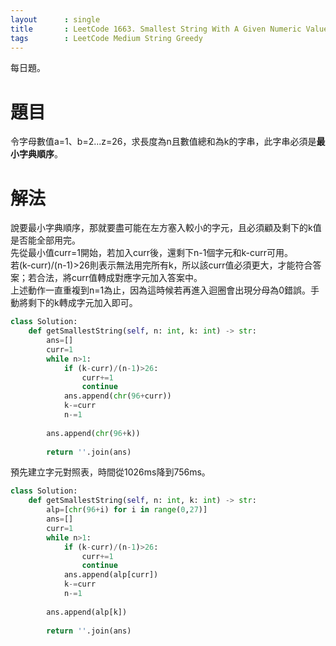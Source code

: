 ```yaml
---
layout      : single
title       : LeetCode 1663. Smallest String With A Given Numeric Value
tags 		: LeetCode Medium String Greedy
---
```

每日題。

# 題目
令字母數值a=1、b=2...z=26，求長度為n且數值總和為k的字串，此字串必須是**最小字典順序**。

# 解法
說要最小字典順序，那就要盡可能在左方塞入較小的字元，且必須顧及剩下的k值是否能全部用完。  
先從最小值curr=1開始，若加入curr後，還剩下n-1個字元和k-curr可用。  
若(k-curr)/(n-1)>26則表示無法用完所有k，所以該curr值必須更大，才能符合答案；若合法，將curr值轉成對應字元加入答案中。  
上述動作一直重複到n=1為止，因為這時候若再進入迴圈會出現分母為0錯誤。手動將剩下的k轉成字元加入即可。

```python
class Solution:
    def getSmallestString(self, n: int, k: int) -> str:
        ans=[]
        curr=1
        while n>1:
            if (k-curr)/(n-1)>26:
                curr+=1
                continue
            ans.append(chr(96+curr))
            k-=curr
            n-=1
            
        ans.append(chr(96+k))
            
        return ''.join(ans)
```

預先建立字元對照表，時間從1026ms降到756ms。

```python
class Solution:
    def getSmallestString(self, n: int, k: int) -> str:
        alp=[chr(96+i) for i in range(0,27)]
        ans=[]
        curr=1
        while n>1:
            if (k-curr)/(n-1)>26:
                curr+=1
                continue
            ans.append(alp[curr])
            k-=curr
            n-=1
            
        ans.append(alp[k])
            
        return ''.join(ans)
```

